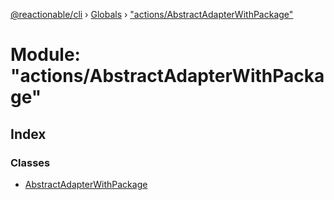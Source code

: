 [@reactionable/cli](../README.md) › [Globals](../globals.md) › ["actions/AbstractAdapterWithPackage"](_actions_abstractadapterwithpackage_.md)

# Module: "actions/AbstractAdapterWithPackage"

## Index

### Classes

* [AbstractAdapterWithPackage](../classes/_actions_abstractadapterwithpackage_.abstractadapterwithpackage.md)
